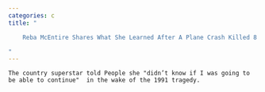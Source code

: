 ```yaml
---
categories: c
title: "

    Reba McEntire Shares What She Learned After A Plane Crash Killed 8 Members Of Her Band

"
---
```



    The country superstar told People she "didn’t know if I was going to be able to continue"  in the wake of the 1991 tragedy.


